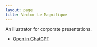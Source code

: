 ```yaml
---
layout: page
title: Vector Le Magnifique
---
```


An illustrator for corporate presentations.

* [Open in ChatGPT](https://chat.openai.com/g/g-wagBADp7N-vector-le-magnifique)
